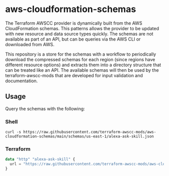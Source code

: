 # aws-cloudformation-schemas

The Terraform AWSCC provider is dynamically built from the AWS CloudFormation schemas.  This patterns allows the provider to be updated with new resource and data source types quickly.  The schemas are not available as part of an API, but can be queries via the AWS CLI or downloaded from AWS.

This repository is a store for the schemas with a workflow to periodically download the compressed schemas for each region (since regions have different resource options) and extracts them into a directory structure that can be treated like an API.  The available schemas will then be used by the terraform-awscc-mods that are developed for input validation and documentation.

## Usage

Query the schemas with the following:

### Shell

```shell
curl -s https://raw.githubusercontent.com/terraform-awscc-mods/aws-cloudformation-schemas/main/schemas/us-east-1/alexa-ask-skill.json
```

### Terraform

```terraform
data "http" "alexa-ask-skill" {
  url = "https://raw.githubusercontent.com/terraform-awscc-mods/aws-cloudformation-schemas/main/schemas/us-east-1/alexa-ask-skill.json"
}
```
